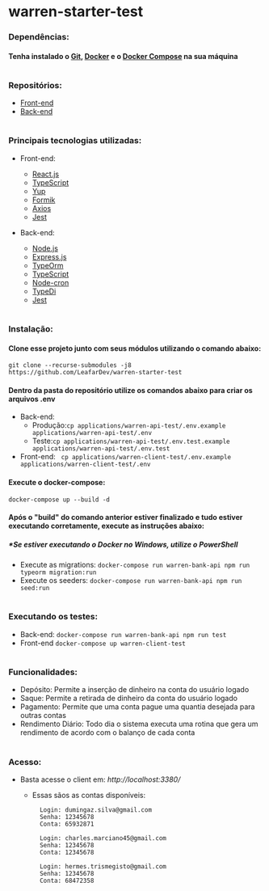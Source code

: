 # warren-starter-test

### Dependências:

#### Tenha instalado o [Git](https://git-scm.com/downloads), [Docker](https://docs.docker.com/engine/install/) e o [Docker Compose](https://docs.docker.com/compose/install/) na sua máquina

#

### Repositórios:

* [Front-end](https://github.com/LeafarDev/warren-client-test/blob/main/README.md)
* [Back-end](https://github.com/LeafarDev/warren-api-test/blob/main/README.md)

#
### Principais tecnologias utilizadas:

* Front-end:
    * [React.js](https://reactjs.org/)
    * [TypeScript](https://www.typescriptlang.org/)
    * [Yup](https://github.com/jquense/yup)
    * [Formik](https://formik.org/)
    * [Axios](https://github.com/axios/axios)
    * [Jest](https://jestjs.io/)
    
* Back-end:
    * [Node.js](https://nodejs.org/en/)
    * [Express.js](https://expressjs.com/)
    * [TypeOrm](https://typeorm.io/#/)
    * [TypeScript](https://www.typescriptlang.org/)
    * [Node-cron](https://github.com/kelektiv/node-cron)
    * [TypeDi](https://github.com/typestack/typedi)
    * [Jest](https://jestjs.io/)
#
### Instalação:

#### Clone esse projeto junto com seus módulos utilizando o comando abaixo:

```git clone --recurse-submodules -j8 https://github.com/LeafarDev/warren-starter-test```

#### Dentro da pasta do repositório utilize os comandos abaixo para criar os arquivos .env

* Back-end:
    * Produção:``` cp applications/warren-api-test/.env.example applications/warren-api-test/.env ```
    * Teste:``` cp applications/warren-api-test/.env.test.example applications/warren-api-test/.env.test ```
* Front-end:
  ``` cp applications/warren-client-test/.env.example applications/warren-client-test/.env```

#### Execute o docker-compose:

```docker-compose up --build -d```

#### Após o "build" do comando anterior estiver finalizado e tudo estiver executando corretamente, execute as instruções abaixo:

##### *Se estiver executando o Docker no Windows, utilize o PowerShell

* Execute as migrations: ```docker-compose run warren-bank-api npm run typeorm migration:run```
* Execute os seeders: ```docker-compose run warren-bank-api npm run seed:run```

#

### Executando os testes:

* Back-end: ```docker-compose run warren-bank-api npm run test```
* Front-end ```docker-compose up warren-client-test```

#

### Funcionalidades:

* Depósito: Permite a inserção de dinheiro na conta do usuário logado
* Saque: Permite a retirada de dinheiro da conta do usuário logado
* Pagamento: Permite que uma conta pague uma quantia desejada para outras contas
* Rendimento Diário: Todo dia o sistema executa uma rotina que gera um rendimento de acordo com o balanço de cada conta

#

### Acesso:

* Basta acesse o client em: *http://localhost:3380/*
    * Essas sãos as contas disponíveis:
      ```
        Login: dumingaz.silva@gmail.com
        Senha: 12345678
        Conta: 65932871
      ```

      ```
        Login: charles.marciano45@gmail.com
        Senha: 12345678
        Conta: 12345678
      ```

      ```
        Login: hermes.trismegisto@gmail.com
        Senha: 12345678
        Conta: 68472358
      ```
